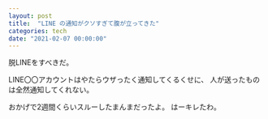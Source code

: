 ```yaml
---
layout: post
title:  "LINE の通知がクソすぎて腹が立ってきた"
categories: tech
date: "2021-02-07 00:00:00"
---
```


脱LINEをすべきだ。

LINE〇〇アカウントはやたらウザったく通知してくるくせに、
人が送ったものは全然通知してくれない。

おかげで2週間くらいスルーしたまんまだったよ。
はーキレたわ。

